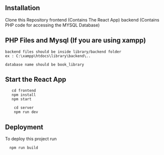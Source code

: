 
## Installation
Clone this Repository
frontend (Contains The React App)
backend (Contains PHP code for accessing the MYSQL Database)


## PHP Files and Mysql (If you are using xampp)
```
backend files should be inside library/backend folder
ex : C:\xampp\htdocs\library\backend\..

database name should be book_library
```

## Start the React App
```run react app
   cd frontend
   npm install
   npm start 
```

```run server
    cd server
    npm run dev
```

    
## Deployment

To deploy this project run

```bash
  npm run build
```
